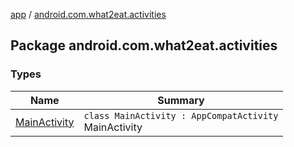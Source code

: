 [app](../index.md) / [android.com.what2eat.activities](./index.md)

## Package android.com.what2eat.activities

### Types

| Name | Summary |
|---|---|
| [MainActivity](-main-activity/index.md) | `class MainActivity : AppCompatActivity`<br>MainActivity |
